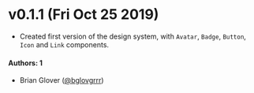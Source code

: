 # v0.1.1 (Fri Oct 25 2019)

- Created first version of the design system, with `Avatar`, `Badge`, `Button`, `Icon` and `Link` components.

#### Authors: 1

- Brian Glover ([@bglovgrrr](https://github.com/bglovgrrr/))
